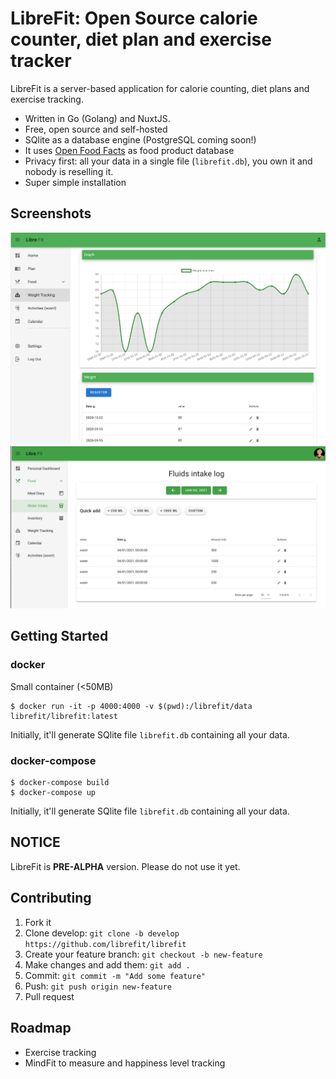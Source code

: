 # LibreFit: Open Source calorie counter, diet plan and exercise tracker

LibreFit is a server-based application for calorie counting, diet plans and exercise tracking.

 - Written in Go (Golang) and NuxtJS.
 - Free, open source and self-hosted
 - SQlite as a database engine (PostgreSQL coming soon!)
 - It uses [Open Food Facts](https://world.openfoodfacts.org/) as food product database
 - Privacy first: all your data in a single file (`librefit.db`), you own it and nobody is reselling it.
 - Super simple installation

## Screenshots

![librefit screenshot](./screenshots/librefit-screenshot-01.png)
![librefit screenshot](./screenshots/librefit-screenshot-02.png)

## Getting Started

### docker

Small container (<50MB) 

```
$ docker run -it -p 4000:4000 -v $(pwd):/librefit/data librefit/librefit:latest
```

Initially, it'll generate SQlite file `librefit.db` containing all your data.

### docker-compose

```
$ docker-compose build
$ docker-compose up
```

Initially, it'll generate SQlite file `librefit.db` containing all your data.

## NOTICE

LibreFit is **PRE-ALPHA** version. Please do not use it yet.

## Contributing

1. Fork it
2. Clone develop: `git clone -b develop https://github.com/librefit/librefit`
3. Create your feature branch: `git checkout -b new-feature`
4. Make changes and add them: `git add .`
5. Commit: `git commit -m "Add some feature"`
6. Push: `git push origin new-feature`
7. Pull request

## Roadmap

- Exercise tracking
- MindFit to measure and happiness level tracking
